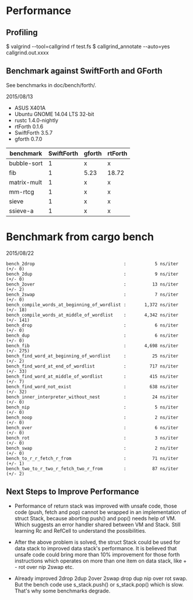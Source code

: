 # Performance

## Profiling

$ valgrind --tool=callgrind rf test.fs
$ callgrind_annotate --auto=yes callgrind.out.xxxx

## Benchmark against SwiftForth and GForth

See benchmarks in doc/bench/forth/.

2015/08/13

* ASUS X401A
* Ubuntu GNOME 14.04 LTS 32-bit
* rustc 1.4.0-nightly
* rtForth 0.1.6
* SwiftForth 3.5.7
* gforth 0.7.0

benchmark   | SwiftForth | gforth  | rtForth
----------- | ---------- | ------- | -------
bubble-sort |    1       |     x   |     x
fib         |    1       |  5.23   | 18.72
matrix-mult |    1       |     x   |     x
mm-rtcg     |    1       |     x   |     x
sieve       |    1       |     x   |     x
ssieve-a    |    1       |     x   |     x


Benchmark from cargo bench
===========================

2015/08/22

```
bench_2drop                                  :           5 ns/iter (+/- 0)
bench_2dup                                   :           9 ns/iter (+/- 0)
bench_2over                                  :          13 ns/iter (+/- 2)
bench_2swap                                  :           7 ns/iter (+/- 0)
bench_compile_words_at_beginning_of_wordlist :       1,372 ns/iter (+/- 18)
bench_compile_words_at_middle_of_wordlist    :       4,342 ns/iter (+/- 141)
bench_drop                                   :           6 ns/iter (+/- 0)
bench_dup                                    :           6 ns/iter (+/- 0)
bench_fib                                    :       4,698 ns/iter (+/- 275)
bench_find_word_at_beginning_of_wordlist     :          25 ns/iter (+/- 2)
bench_find_word_at_end_of_wordlist           :         717 ns/iter (+/- 33)
bench_find_word_at_middle_of_wordlist        :         415 ns/iter (+/- 7)
bench_find_word_not_exist                    :         638 ns/iter (+/- 32)
bench_inner_interpreter_without_nest         :          24 ns/iter (+/- 0)
bench_nip                                    :           5 ns/iter (+/- 0)
bench_noop                                   :           2 ns/iter (+/- 0)
bench_over                                   :           6 ns/iter (+/- 0)
bench_rot                                    :           3 ns/iter (+/- 0)
bench_swap                                   :           2 ns/iter (+/- 0)
bench_to_r_r_fetch_r_from                    :          71 ns/iter (+/- 1)
bench_two_to_r_two_r_fetch_two_r_from        :          87 ns/iter (+/- 2)
```

## Next Steps to Improve Performance

* Performance of return stack was improved with unsafe code, those code
  (push, fetch and pop) cannot be wrapped in an implementation of struct Stack,
  because aborting push() and pop() needs help of VM. Which suggests an error
  handler shared between VM and Stack. Still learning Rc and RefCell to
  understand the possibilities.

* After the above problem is solved, the struct Stack could be used for data
  stack to improved data stack's performance. It is believed that unsafe code
  could bring more than 10% improvement for those forth instructions which
  operates on more than one item on data stack, like + - rot over nip 2swap
  etc.

* Already improved 2drop 2dup 2over 2swap drop dup nip over rot swap. But the
  bench code use s_stack.push() or s_stack.pop() which is slow. That's why some
  benchmarks degrade.

